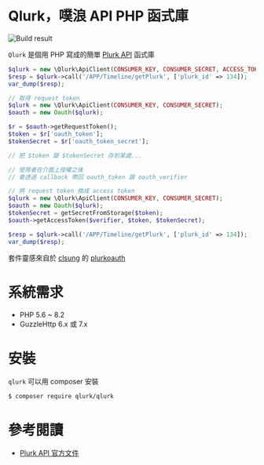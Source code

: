 # Qlurk，噗浪 API PHP 函式庫

![Build result](https://github.com/CQD/qlurk/actions/workflows/e2e_test.yaml/badge.svg)

`Qlurk` 是個用 PHP 寫成的簡單 [Plurk API](https://www.plurk.com/API) 函式庫

```php
$qlurk = new \Qlurk\ApiClient(CONSUMER_KEY, CONSUMER_SECRET, ACCESS_TOKEN, ACCESS_TOKEN_SECRET);
$resp = $qlurk->call('/APP/Timeline/getPlurk', ['plurk_id' => 134]);
var_dump($resp);
```

```php
// 取得 request token
$qlurk = new \Qlurk\ApiClient(CONSUMER_KEY, CONSUMER_SECRET);
$oauth = new Oauth($qlurk);

$r = $oauth->getRequestToken();
$token = $r['oauth_token'];
$tokenSecret = $r['oauth_token_secret'];

// 把 $token 跟 $tokenSecret 存到某處...

// 使用者在介面上授權之後
// 會透過 callback 帶回 oauth_token 跟 oauth_verifier

// 將 request token 換成 access token
$qlurk = new \Qlurk\ApiClient(CONSUMER_KEY, CONSUMER_SECRET);
$oauth = new Oauth($qlurk);
$tokenSecret = getSecretFromStorage($token);
$oauth->getAccessToken($verifier, $token, $tokenSecret);

$resp = $qlurk->call('/APP/Timeline/getPlurk', ['plurk_id' => 134]);
var_dump($resp);
```

套件靈感來自於 [clsung](https://github.com/clsung) 的 [plurkoauth](https://github.com/clsung/plurkoauth)

# 系統需求
- PHP 5.6 ~ 8.2
- GuzzleHttp 6.x 或 7.x

# 安裝

`qlurk` 可以用 composer 安裝

```
$ composer require qlurk/qlurk
```

# 參考閱讀
- [Plurk API 官方文件](https://www.plurk.com/API)

